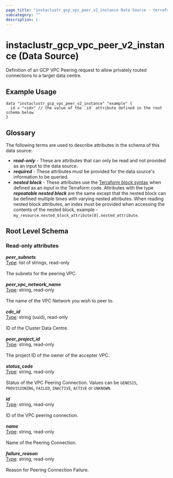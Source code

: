 ```yaml
---
page_title: "instaclustr_gcp_vpc_peer_v2_instance Data Source - terraform-provider-instaclustr"
subcategory: ""
description: |-
---
```


# instaclustr_gcp_vpc_peer_v2_instance (Data Source)
Definition of an GCP VPC Peering request to allow privately routed connections to a target data centre.
## Example Usage
```
data "instaclustr_gcp_vpc_peer_v2_instance" "example" { 
  id = "<id>" // the value of the `id` attribute defined in the root schema below
}
```
## Glossary
The following terms are used to describe attributes in the schema of this data source:
- **_read-only_** - These are attributes that can only be read and not provided as an input to the data source.
- **_required_** - These attributes must be provided for the data source's information to be queried.
- **_nested block_** - These attributes use the [Terraform block syntax](https://www.terraform.io/language/attr-as-blocks) when defined as an input in the Terraform code. Attributes with the type **_repeatable nested block_** are the same except that the nested block can be defined multiple times with varying nested attributes. When reading nested block attributes, an index must be provided when accessing the contents of the nested block, example - `my_resource.nested_block_attribute[0].nested_attribute`.
## Root Level Schema
### Read-only attributes
*___peer_subnets___*<br>
<ins>Type</ins>: list of strings, read-only<br>
<br>The subnets for the peering VPC.<br><br>
*___peer_vpc_network_name___*<br>
<ins>Type</ins>: string, read-only<br>
<br>The name of the VPC Network you wish to peer to.<br><br>
*___cdc_id___*<br>
<ins>Type</ins>: string (uuid), read-only<br>
<br>ID of the Cluster Data Centre.<br><br>
*___peer_project_id___*<br>
<ins>Type</ins>: string, read-only<br>
<br>The project ID of the owner of the accepter VPC.<br><br>
*___status_code___*<br>
<ins>Type</ins>: string, read-only<br>
<br>Status of the VPC Peering Connection. Values can be `GENESIS`, `PROVISIONING`, `FAILED`, `INACTIVE`, `ACTIVE` or `UNKNOWN`.<br><br>
*___id___*<br>
<ins>Type</ins>: string, read-only<br>
<br>ID of the VPC peering connection.<br><br>
*___name___*<br>
<ins>Type</ins>: string, read-only<br>
<br>Name of the Peering Connection.<br><br>
*___failure_reason___*<br>
<ins>Type</ins>: string, read-only<br>
<br>Reason for Peering Connection Failure.<br><br>

